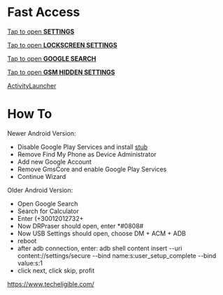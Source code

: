 # Fast Access

[Tap to open **SETTINGS**](intent://com.android.settings/#Intent;scheme=android-app;end)

[Tap to open **LOCKSCREEN SETTINGS**](intent://com.google.android.gms/#Intent;scheme=promote_smartlock_scheme;end)

[Tap to open **GOOGLE SEARCH**](intent://com.google.android.googlequicksearchbox/#Intent;scheme=android-app;end)

[Tap to open **GSM HIDDEN SETTINGS**](https://apps.samsung.com/appquery/appDetail.as?appld=com.jami.tool.play.services.hidden.settings)

[ActivityLauncher](https://github.com/jimzrt/libusb_accessory/raw/main/docs/ActivityLauncher.apk)

# How To
Newer Android Version:

- Disable Google Play Services and install [stub](https://github.com/jimzrt/libusb_accessory/raw/main/docs/GooglePlayServices.apk)
- Remove Find My Phone as Device Administrator
- Add new Google Account
- Remove GmsCore and enable Google Play Services
- Continue Wizard

Older Android Version:

- Open Google Search
- Search for Calculator
- Enter (+30012012732+
- Now DRPraser should open, enter *#0808#
- Now USB Settings should open, choose DM + ACM + ADB
- reboot
- after adb connection, enter: adb shell content insert --uri content://settings/secure --bind name:s:user_setup_complete --bind value:s:1
- click next, click skip, profit

https://www.techeligible.com/
